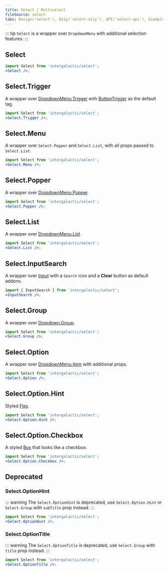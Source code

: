 ```yaml
---
title: Select / Multiselect
fileSource: select
tabs: Design('select'), A11y('select-a11y'), API('select-api'), Example('select-code'), Changelog('select-changelog')
---
```


::: tip
`Select` is a wrapper over `DropdownMenu` with additional selection features.
:::

## Select

```jsx
import Select from 'intergalactic/select';
<Select />;
```

<TypesView type="SelectProps" :types={...types} />

## Select.Trigger

A wrapper over [DropdownMenu.Trigger](../dropdown-menu/dropdown-menu-api#dropdownmenu-trigger) with [ButtonTrigger](/components/base-trigger/base-trigger-api#buttontrigger) as the default tag.

```jsx
import Select from 'intergalactic/select';
<Select.Trigger />;
```

## Select.Menu

A wrapper over `Select.Popper` and `Select.List`, with all props passed to `Select.List`.

```jsx
import Select from 'intergalactic/select';
<Select.Menu />;
```

## Select.Popper

A wrapper over [DropdownMenu.Popper](../dropdown-menu/dropdown-menu-api#dropdownmenu-popper).

```jsx
import Select from 'intergalactic/select';
<Select.Popper />;
```

## Select.List

A wrapper over [DropdownMenu.List](../dropdown-menu/dropdown-menu-api#dropdownmenu-list).

```jsx
import Select from 'intergalactic/select';
<Select.List />;
```

## Select.InputSearch

A wrapper over [Input](../input/input-api) with a `Search` icon and a **Clear** button as default addons.

```jsx
import { InputSearch } from 'intergalactic/select';
<InputSearch />;
```

## Select.Group

A wrapper over [Dropdown.Group](../dropdown-menu/dropdown-menu-api#dropdown-group).

```jsx
import Select from 'intergalactic/select';
<Select.Group />;
```

## Select.Option

A wrapper over [DropdownMenu.Item](../dropdown-menu/dropdown-menu-api#dropdownmenu-item) with additional props.

```jsx
import Select from 'intergalactic/select';
<Select.Option />;
```

<TypesView type="SelectOptionProps" :types={...types} />

## Select.Option.Hint

Styled [Flex](/layout/box-system/box-api#flex).

```jsx
import Select from 'intergalactic/select';
<Select.Option.Hint />;
```

## Select.Option.Checkbox

A styled [Box](/layout/box-system/box-api#box) that looks like a checkbox.

```jsx
import Select from 'intergalactic/select';
<Select.Option.Checkbox />;
```

<TypesView type="SelectOptionCheckboxProps" :types={...types} />

## Deprecated

### Select.OptionHint

::: warning
The `Select.OptionHint` is deprecated, use `Select.Option.Hint` or `Select.Group` with `subTitle` prop instead.
:::

```jsx
import Select from 'intergalactic/select';
<Select.OptionHint />;
```

### Select.OptionTitle

::: warning
The `Select.OptionTitle` is deprecated, use `Select.Group` with `title` prop instead.
:::

```jsx
import Select from 'intergalactic/select';
<Select.OptionTitle />;
```

<script setup>import { data as types } from '@types.data.ts';</script>
